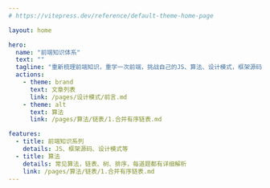```yaml
---
# https://vitepress.dev/reference/default-theme-home-page

layout: home

hero:
  name: "前端知识体系"
  text: ""
  tagline: "重新梳理前端知识，重学一次前端，挑战自己的JS、算法、设计模式，框架源码、浏览器知识储备"
  actions:
    - theme: brand
      text: 文章列表
      link: /pages/设计模式/前言.md
    - theme: alt
      text: 算法
      link: /pages/算法/链表/1.合并有序链表.md

features:
  - title: 前端知识系列
    details: JS、框架源码、设计模式等
  - title: 算法
    details: 常见算法，链表、树、排序，每道题都有详细解析
    link: /pages/算法/链表/1.合并有序链表.md
---
```



<!-- viepress 文章列表 -->

